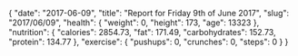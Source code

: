 {
    "date": "2017-06-09",
    "title": "Report for Friday 9th of June 2017",
    "slug": "2017\/06\/09",
    "health": {
        "weight": 0,
        "height": 173,
        "age": 13323
    },
    "nutrition": {
        "calories": 2854.73,
        "fat": 171.49,
        "carbohydrates": 152.73,
        "protein": 134.77
    },
    "exercise": {
        "pushups": 0,
        "crunches": 0,
        "steps": 0
    }
}